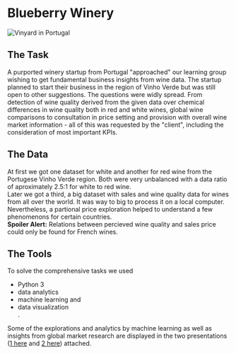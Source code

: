 # Blueberry Winery

<img src="https://www.portugaltrails.com/wp-content/uploads/2016/02/Douro-Vineyard-1680x600.jpg" alt="Vinyard in Portugal">


<h2>The Task</h2>
A purported winery startup from Portugal "approached" our learning group wishing to get fundamental business insights from wine data. The startup planned to start their business in the region of Vinho Verde but was still open to other suggestions. The questions were widly spread. From detection of wine quality derived from the given data over chemical differences in wine quality both in red and white wines, global wine comparisons to consultation in price setting and provision with overall wine market information - all of this was requested by the "client", including the consideration of most important KPIs.


<h2>The Data</h2>
At first we got one dataset for white and another for red wine from the Portugese Vinho Verde region. Both were very unbalanced with a data ratio of aproximately 2.5:1 for white to red wine.<br>
Later we got a third, a big dataset with sales and wine quality data for wines from all over the world. It was way to big to process it on a local computer. Nevertheless, a partional price exploration helped to understand a few phenomenons for certain countries.<br> 
<b>Spoiler Alert:</b> Relations between percieved wine quality and sales price could only be found for French wines.


<h2>The Tools</h2>
To solve the comprehensive tasks we used
<ul>
  <li>Python 3</li>
  <li>data analytics</li>
  <li>machine learning and</li>
  <li>data visualization</li>.
</ul>

Some of the explorations and analytics by machine learning as well as insights from global market research are displayed in the two presentations (<a href = "https://github.com/DJ1070/Winery/blob/7e8d7a195b31de850fe6ba87756c1917e196f35c/Presentation-01-2020_12_11.pdf">1 here</a> and <a href = "https://github.com/DJ1070/Winery/blob/7e8d7a195b31de850fe6ba87756c1917e196f35c/Presentation-02a-2021_01_22.pdf">2 here</a>) attached.
